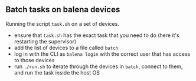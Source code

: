 ## Batch tasks on balena devices

Running the script `task.sh` on a set of devices.

* ensure that `task.sh` has the exact task that you need to do (here it's restarting the supervisor)
* add the list of devices to a file called `batch`
* log in with the CLI as `balena login` with the correct user that has access to those devices
* run `./run.sh` to iterate through the devices in `batch`, connect to them, and run the task inside the host OS

